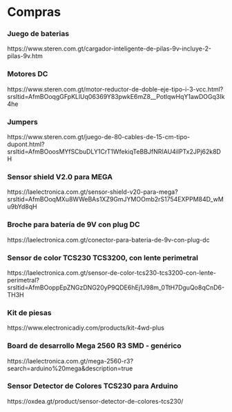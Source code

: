 <h1>Compras</h1>
<h3>Juego de baterias </h3> https://www.steren.com.gt/cargador-inteligente-de-pilas-9v-incluye-2-pilas-9v.htm
<h3> Motores DC </h3>https://www.steren.com.gt/motor-reductor-de-doble-eje-tipo-i-3-vcc.html?srsltid=AfmBOoqgGFpKLlUq06369Y83pwkE6mZ8__PotlqwHqY1awDOGq3Ik4he
<h3>Jumpers </h3>https://www.steren.com.gt/juego-de-80-cables-de-15-cm-tipo-dupont.html?srsltid=AfmBOoosMYfSCbuDLY1CrT1WfekiqTeBBJfNRIAU4ilPTx2JPj62k8DH
<h3>Sensor shield V2.0 para MEGA </h3>https://laelectronica.com.gt/sensor-shield-v20-para-mega?srsltid=AfmBOoqMXu8WWeBAs1XZ9GmJYMOOmb2rS1754EXPPM84D_wMu9bYd8qH
<h3>Broche para batería de 9V con plug DC</h3>https://laelectronica.com.gt/conector-para-bateria-de-9v-con-plug-dc
<h3>Sensor de color TCS230 TCS3200, con lente perimetral</h3>https://laelectronica.com.gt/sensor-de-color-tcs230-tcs3200-con-lente-perimetral?srsltid=AfmBOoppEpZNGzDNG20yP9QDE6hEj1J98m_0TtH7DguQo8qCnD6-TH3H
<h3>Kit de piesas </h3>https://www.electronicadiy.com/products/kit-4wd-plus
<h3>Board de desarrollo Mega 2560 R3 SMD - genérico </h3>https://laelectronica.com.gt/mega-2560-r3?search=arduino%20mega&description=true
<h3>Sensor Detector de Colores TCS230 para Arduino </h3>https://oxdea.gt/product/sensor-detector-de-colores-tcs230/

